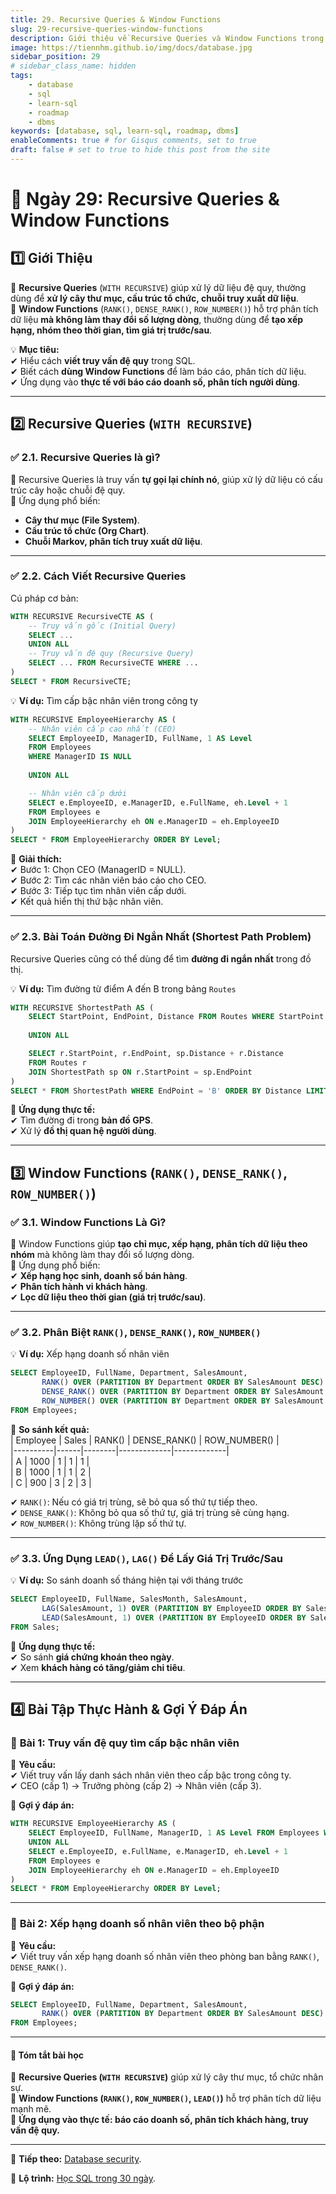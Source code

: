 ```yaml
---
title: 29. Recursive Queries & Window Functions
slug: 29-recursive-queries-window-functions
description: Giới thiệu về Recursive Queries và Window Functions trong SQL, cách viết truy vấn đệ quy, ứng dụng thực tế, cách sử dụng Window Functions để phân tích dữ liệu, xếp hạng, lọc dữ liệu theo thời gian.
image: https://tiennhm.github.io/img/docs/database.jpg
sidebar_position: 29
# sidebar_class_name: hidden
tags:
    - database
    - sql
    - learn-sql
    - roadmap
    - dbms
keywords: [database, sql, learn-sql, roadmap, dbms]
enableComments: true # for Gisqus comments, set to true
draft: false # set to true to hide this post from the site
---
```


# 📌 **Ngày 29: Recursive Queries & Window Functions**  

## **1️⃣ Giới Thiệu**  
🔹 **Recursive Queries** (`WITH RECURSIVE`) giúp xử lý dữ liệu đệ quy, thường dùng để **xử lý cây thư mục, cấu trúc tổ chức, chuỗi truy xuất dữ liệu**.  
🔹 **Window Functions** (`RANK()`, `DENSE_RANK()`, `ROW_NUMBER()`) hỗ trợ phân tích dữ liệu **mà không làm thay đổi số lượng dòng**, thường dùng để **tạo xếp hạng, nhóm theo thời gian, tìm giá trị trước/sau**.  

💡 **Mục tiêu:**  
✔ Hiểu cách **viết truy vấn đệ quy** trong SQL.  
✔ Biết cách **dùng Window Functions** để làm báo cáo, phân tích dữ liệu.  
✔ Ứng dụng vào **thực tế với báo cáo doanh số, phân tích người dùng**.  

---

## **2️⃣ Recursive Queries (`WITH RECURSIVE`)**  
### ✅ **2.1. Recursive Queries là gì?**  
🔹 Recursive Queries là truy vấn **tự gọi lại chính nó**, giúp xử lý dữ liệu có cấu trúc cây hoặc chuỗi đệ quy.  
🔹 Ứng dụng phổ biến:  
- **Cây thư mục (File System)**.  
- **Cấu trúc tổ chức (Org Chart)**.  
- **Chuỗi Markov, phân tích truy xuất dữ liệu**.  

---

### ✅ **2.2. Cách Viết Recursive Queries**  
Cú pháp cơ bản:  
```sql
WITH RECURSIVE RecursiveCTE AS (
    -- Truy vấn gốc (Initial Query)
    SELECT ...
    UNION ALL
    -- Truy vấn đệ quy (Recursive Query)
    SELECT ... FROM RecursiveCTE WHERE ...
)
SELECT * FROM RecursiveCTE;
```

💡 **Ví dụ:** Tìm cấp bậc nhân viên trong công ty  
```sql
WITH RECURSIVE EmployeeHierarchy AS (
    -- Nhân viên cấp cao nhất (CEO)
    SELECT EmployeeID, ManagerID, FullName, 1 AS Level
    FROM Employees
    WHERE ManagerID IS NULL
    
    UNION ALL

    -- Nhân viên cấp dưới
    SELECT e.EmployeeID, e.ManagerID, e.FullName, eh.Level + 1
    FROM Employees e
    JOIN EmployeeHierarchy eh ON e.ManagerID = eh.EmployeeID
)
SELECT * FROM EmployeeHierarchy ORDER BY Level;
```
🔹 **Giải thích:**  
✔ Bước 1: Chọn CEO (ManagerID = NULL).  
✔ Bước 2: Tìm các nhân viên báo cáo cho CEO.  
✔ Bước 3: Tiếp tục tìm nhân viên cấp dưới.  
✔ Kết quả hiển thị thứ bậc nhân viên.  

---

### ✅ **2.3. Bài Toán Đường Đi Ngắn Nhất (Shortest Path Problem)**  
Recursive Queries cũng có thể dùng để tìm **đường đi ngắn nhất** trong đồ thị.  

💡 **Ví dụ:** Tìm đường từ điểm A đến B trong bảng `Routes`  
```sql
WITH RECURSIVE ShortestPath AS (
    SELECT StartPoint, EndPoint, Distance FROM Routes WHERE StartPoint = 'A'
    
    UNION ALL

    SELECT r.StartPoint, r.EndPoint, sp.Distance + r.Distance
    FROM Routes r
    JOIN ShortestPath sp ON r.StartPoint = sp.EndPoint
)
SELECT * FROM ShortestPath WHERE EndPoint = 'B' ORDER BY Distance LIMIT 1;
```
🔹 **Ứng dụng thực tế:**  
✔ Tìm đường đi trong **bản đồ GPS**.  
✔ Xử lý **đồ thị quan hệ người dùng**.  

---

## **3️⃣ Window Functions (`RANK()`, `DENSE_RANK()`, `ROW_NUMBER()`)**  
### ✅ **3.1. Window Functions Là Gì?**  
🔹 Window Functions giúp **tạo chỉ mục, xếp hạng, phân tích dữ liệu theo nhóm** mà không làm thay đổi số lượng dòng.  
🔹 Ứng dụng phổ biến:  
✔ **Xếp hạng học sinh, doanh số bán hàng**.  
✔ **Phân tích hành vi khách hàng**.  
✔ **Lọc dữ liệu theo thời gian (giá trị trước/sau)**.  

---

### ✅ **3.2. Phân Biệt `RANK()`, `DENSE_RANK()`, `ROW_NUMBER()`**  
💡 **Ví dụ:** Xếp hạng doanh số nhân viên  
```sql
SELECT EmployeeID, FullName, Department, SalesAmount,
       RANK() OVER (PARTITION BY Department ORDER BY SalesAmount DESC) AS Rank,
       DENSE_RANK() OVER (PARTITION BY Department ORDER BY SalesAmount DESC) AS DenseRank,
       ROW_NUMBER() OVER (PARTITION BY Department ORDER BY SalesAmount DESC) AS RowNum
FROM Employees;
```
🔹 **So sánh kết quả:**  
| Employee | Sales | RANK() | DENSE_RANK() | ROW_NUMBER() |  
|----------|------|--------|-------------|-------------|  
| A        | 1000 | 1      | 1           | 1           |  
| B        | 1000 | 1      | 1           | 2           |  
| C        | 900  | 3      | 2           | 3           |  

✔ `RANK()`: Nếu có giá trị trùng, sẽ bỏ qua số thứ tự tiếp theo.  
✔ `DENSE_RANK()`: Không bỏ qua số thứ tự, giá trị trùng sẽ cùng hạng.  
✔ `ROW_NUMBER()`: Không trùng lặp số thứ tự.  

---

### ✅ **3.3. Ứng Dụng `LEAD()`, `LAG()` Để Lấy Giá Trị Trước/Sau**  
💡 **Ví dụ:** So sánh doanh số tháng hiện tại với tháng trước  
```sql
SELECT EmployeeID, FullName, SalesMonth, SalesAmount,
       LAG(SalesAmount, 1) OVER (PARTITION BY EmployeeID ORDER BY SalesMonth) AS PreviousMonth,
       LEAD(SalesAmount, 1) OVER (PARTITION BY EmployeeID ORDER BY SalesMonth) AS NextMonth
FROM Sales;
```
🔹 **Ứng dụng thực tế:**  
✔ So sánh **giá chứng khoán theo ngày**.  
✔ Xem **khách hàng có tăng/giảm chi tiêu**.  

---

## **4️⃣ Bài Tập Thực Hành & Gợi Ý Đáp Án**  
### 🔹 **Bài 1: Truy vấn đệ quy tìm cấp bậc nhân viên**  
📌 **Yêu cầu:**  
✔ Viết truy vấn lấy danh sách nhân viên theo cấp bậc trong công ty.  
✔ CEO (cấp 1) → Trưởng phòng (cấp 2) → Nhân viên (cấp 3).  

📝 **Gợi ý đáp án:**  
```sql
WITH RECURSIVE EmployeeHierarchy AS (
    SELECT EmployeeID, FullName, ManagerID, 1 AS Level FROM Employees WHERE ManagerID IS NULL
    UNION ALL
    SELECT e.EmployeeID, e.FullName, e.ManagerID, eh.Level + 1
    FROM Employees e
    JOIN EmployeeHierarchy eh ON e.ManagerID = eh.EmployeeID
)
SELECT * FROM EmployeeHierarchy ORDER BY Level;
```

---

### 🔹 **Bài 2: Xếp hạng doanh số nhân viên theo bộ phận**  
📌 **Yêu cầu:**  
✔ Viết truy vấn xếp hạng doanh số nhân viên theo phòng ban bằng `RANK()`, `DENSE_RANK()`.  

📝 **Gợi ý đáp án:**  
```sql
SELECT EmployeeID, FullName, Department, SalesAmount,
       RANK() OVER (PARTITION BY Department ORDER BY SalesAmount DESC) AS Rank
FROM Employees;
```

---

#### 📌 **Tóm tắt bài học**
🔹 **Recursive Queries (`WITH RECURSIVE`)** giúp xử lý cây thư mục, tổ chức nhân sự.  
🔹 **Window Functions (`RANK()`, `ROW_NUMBER()`, `LEAD()`)** hỗ trợ phân tích dữ liệu mạnh mẽ.  
🔹 **Ứng dụng vào thực tế: báo cáo doanh số, phân tích khách hàng, truy vấn đệ quy.**  

---

🚀 **Tiếp theo:** [Database security](30.%20Database%20security.md).

📌 **Lộ trình:** [Học SQL trong 30 ngày](00.%2030-Day%20SQL%20Learning%20Roadmap.md).